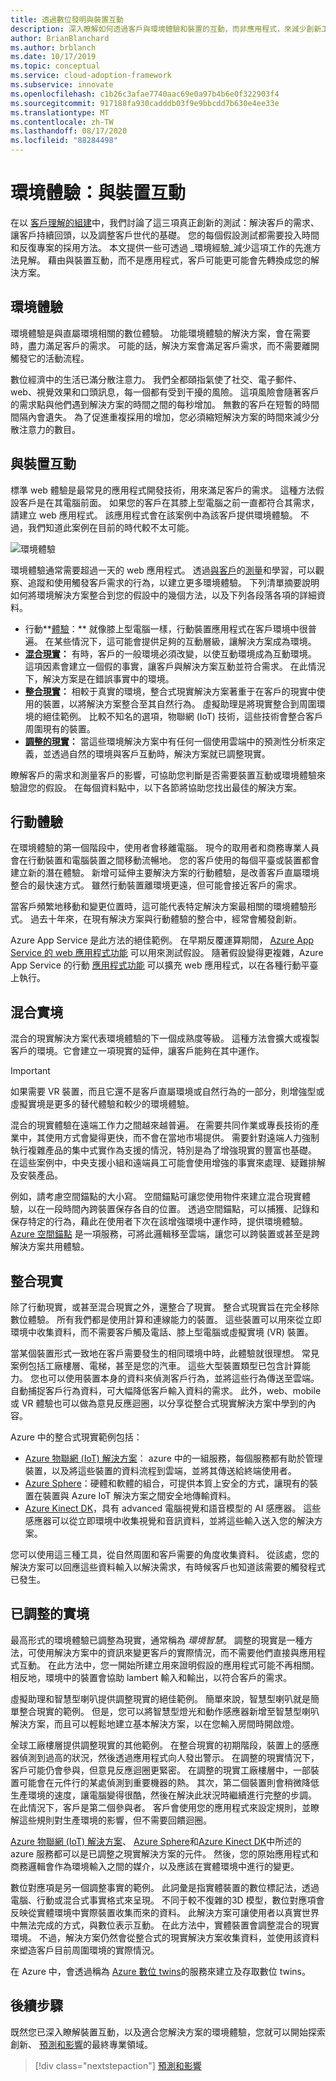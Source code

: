 ```yaml
---
title: 透過數位發明與裝置互動
description: 深入瞭解如何透過客戶與環境體驗和裝置的互動，而非應用程式，來減少創新工作。
author: BrianBlanchard
ms.author: brblanch
ms.date: 10/17/2019
ms.topic: conceptual
ms.service: cloud-adoption-framework
ms.subservice: innovate
ms.openlocfilehash: c1b26c3afae7740aac69e0a97b4b6e0f322903f4
ms.sourcegitcommit: 917188fa930cadddb03f9e9bbcdd7b630e4ee33e
ms.translationtype: MT
ms.contentlocale: zh-TW
ms.lasthandoff: 08/17/2020
ms.locfileid: "88284498"
---
```

# <a name="ambient-experiences-interact-with-devices"></a>環境體驗：與裝置互動

在以 [客戶理解的組建](./build.md)中，我們討論了這三項真正創新的測試：解決客戶的需求、讓客戶持續回頭，以及調整客戶世代的基礎。 您的每個假設測試都需要投入時間和反復專案的採用方法。 本文提供一些可透過 _環境經驗_減少這項工作的先進方法見解。 藉由與裝置互動，而不是應用程式，客戶可能更可能會先轉換成您的解決方案。

## <a name="ambient-experiences"></a>環境體驗

環境體驗是與直屬環境相關的數位體驗。 功能環境體驗的解決方案，會在需要時，盡力滿足客戶的需求。 可能的話，解決方案會滿足客戶需求，而不需要離開觸發它的活動流程。

數位經濟中的生活已滿分散注意力。 我們全都頤指氣使了社交、電子郵件、web、視覺效果和口頭訊息，每一個都有受到干擾的風險。 這項風險會隨著客戶的需求點與他們遇到解決方案的時間之間的每秒增加。 無數的客戶在短暫的時間間隔內會遺失。 為了促進重複採用的增加，您必須縮短解決方案的時間來減少分散注意力的數目。

## <a name="interact-with-devices"></a>與裝置互動

標準 web 體驗是最常見的應用程式開發技術，用來滿足客戶的需求。 這種方法假設客戶是在其電腦前面。 如果您的客戶在其膝上型電腦之前一直都符合其需求，請建立 web 應用程式。 該應用程式會在該案例中為該客戶提供環境體驗。 不過，我們知道此案例在目前的時代較不太可能。

![環境體驗](../../_images/innovate/ambient-experiences.png)

<!-- docsTest:ignore "learning with the customer" -->

環境體驗通常需要超過一天的 web 應用程式。 透過[與客戶](./learn.md)的[測量](./measure.md)和學習，可以觀察、追蹤和使用觸發客戶需求的行為，以建立更多環境體驗。 下列清單摘要說明如何將環境解決方案整合到您的假設中的幾個方法，以及下列各段落各項的詳細資料。

- 行動**[體驗](#mobile-experience)：** 就像膝上型電腦一樣，行動裝置應用程式在客戶環境中很普遍。 在某些情況下，這可能會提供足夠的互動層級，讓解決方案成為環境。
- **[混合現實](#mixed-reality)：** 有時，客戶的一般環境必須改變，以使互動環境成為互動環境。 這項因素會建立一個假的事實，讓客戶與解決方案互動並符合需求。 在此情況下，解決方案是在錯誤事實中的環境。
- **[整合現實](#integrated-reality)：** 相較于真實的環境，整合式現實解決方案著重于在客戶的現實中使用的裝置，以將解決方案整合至其自然行為。 虛擬助理是將現實整合到周圍環境的絕佳範例。 比較不知名的選項，物聯網 (IoT) 技術，這些技術會整合客戶周圍現有的裝置。
- **[調整的現實](#adjusted-reality)：** 當這些環境解決方案中有任何一個使用雲端中的預測性分析來定義，並透過自然的環境與客戶互動時，解決方案就已調整現實。

瞭解客戶的需求和測量客戶的影響，可協助您判斷是否需要裝置互動或環境體驗來驗證您的假設。 在每個資料點中，以下各節將協助您找出最佳的解決方案。

## <a name="mobile-experience"></a>行動體驗

在環境體驗的第一個階段中，使用者會移離電腦。 現今的取用者和商務專業人員會在行動裝置和電腦裝置之間移動流暢地。 您的客戶使用的每個平臺或裝置都會建立新的潛在體驗。 新增可延伸主要解決方案的行動體驗，是改善客戶直屬環境整合的最快速方式。 雖然行動裝置離環境更遠，但可能會接近客戶的需求。

當客戶頻繁地移動和變更位置時，這可能代表特定解決方案最相關的環境體驗形式。 過去十年來，在現有解決方案與行動體驗的整合中，經常會觸發創新。

Azure App Service 是此方法的絕佳範例。 在早期反覆運算期間， [Azure App Service 的 web 應用程式功能](/azure/app-service/overview) 可以用來測試假設。 隨著假設變得更複雜，Azure App Service 的行動 [應用程式功能](/azure/app-service-mobile) 可以擴充 web 應用程式，以在各種行動平臺上執行。

## <a name="mixed-reality"></a>混合實境

混合的現實解決方案代表環境體驗的下一個成熟度等級。 這種方法會擴大或複製客戶的環境。它會建立一項現實的延伸，讓客戶能夠在其中運作。

> [!IMPORTANT]
> 如果需要 VR 裝置，而且它還不是客戶直屬環境或自然行為的一部分，則增強型或虛擬實境是更多的替代體驗和較少的環境體驗。

混合的現實體驗在遠端工作力之間越來越普遍。 在需要共同作業或專長技術的產業中，其使用方式會變得更快，而不會在當地市場提供。 需要針對遠端人力強制執行複雜產品的集中式實作為支援的情況，特別是為了增強現實的豐富也基礎。 在這些案例中，中央支援小組和遠端員工可能會使用增強的事實來處理、疑難排解及安裝產品。

例如，請考慮空間錨點的大小寫。 空間錨點可讓您使用物件來建立混合現實體驗，以在一段時間內跨裝置保存各自的位置。 透過空間錨點，可以捕獲、記錄和保存特定的行為，藉此在使用者下次在該增強環境中運作時，提供環境體驗。 [Azure 空間錨點](/azure/spatial-anchors/overview) 是一項服務，可將此邏輯移至雲端，讓您可以跨裝置或甚至是跨解決方案共用體驗。

## <a name="integrated-reality"></a>整合現實

除了行動現實，或甚至混合現實之外，還整合了現實。 整合式現實旨在完全移除數位體驗。 所有我們都是使用計算和連線能力的裝置。 這些裝置可以用來從立即環境中收集資料，而不需要客戶觸及電話、膝上型電腦或虛擬實境 (VR) 裝置。

當某個裝置形式一致地在客戶需要發生的相同環境中時，此體驗就很理想。 常見案例包括工廠樓層、電梯，甚至是您的汽車。 這些大型裝置類型已包含計算能力。 您也可以使用裝置本身的資料來偵測客戶行為，並將這些行為傳送至雲端。 自動捕捉客戶行為資料，可大幅降低客戶輸入資料的需求。 此外，web、mobile 或 VR 體驗也可以做為意見反應迴圈，以分享從整合式現實解決方案中學到的內容。

<!-- docsTest:ignore "advanced computer vision" -->

Azure 中的整合式現實範例包括：

- [Azure 物聯網 (IoT) 解決方案](/azure/iot-fundamentals)： azure 中的一組服務，每個服務都有助於管理裝置，以及將這些裝置的資料流程到雲端，並將其傳送給終端使用者。
- [Azure Sphere](/azure-sphere)：硬體和軟體的組合，可提供本質上安全的方式，讓現有的裝置在裝置與 Azure IoT 解決方案之間安全地傳輸資料。
- [Azure Kinect DK](/azure/Kinect-dk)，具有 advanced 電腦視覺和語音模型的 AI 感應器。 這些感應器可以從立即環境中收集視覺和音訊資料，並將這些輸入送入您的解決方案。

您可以使用這三種工具，從自然周圍和客戶需要的角度收集資料。 從該處，您的解決方案可以回應這些資料輸入以解決需求，有時候客戶也知道該需要的觸發程式已發生。

## <a name="adjusted-reality"></a>已調整的實境

最高形式的環境體驗已調整為現實，通常稱為 _環境智慧_。 調整的現實是一種方法，可使用解決方案中的資訊來變更客戶的實際情況，而不需要他們直接與應用程式互動。 在此方法中，您一開始所建立用來證明假設的應用程式可能不再相關。 相反地，環境中的裝置會協助 lambert 輸入和輸出，以符合客戶的需求。

虛擬助理和智慧型喇叭提供調整現實的絕佳範例。 簡單來說，智慧型喇叭就是簡單整合現實的範例。 但是，您可以將智慧型燈光和動作感應器新增至智慧型喇叭解決方案，而且可以輕鬆地建立基本解決方案，以在您輸入房間時開啟燈。

全球工廠樓層提供調整現實的其他範例。 在整合現實的初期階段，裝置上的感應器偵測到過高的狀況，然後透過應用程式向人發出警示。 在調整的現實情況下，客戶可能仍會參與，但意見反應迴圈更緊密。 在調整的現實工廠樓層中，一部裝置可能會在元件行的某處偵測到重要機器的熱。 其次，第二個裝置則會稍微降低生產環境的速度，讓電腦變得很酷，然後在解決此狀況時繼續進行完整的步調。 在此情況下，客戶是第二個參與者。 客戶會使用您的應用程式來設定規則，並瞭解這些規則對生產環境的影響，但不需要回饋迴圈。

[Azure 物聯網 (IoT) 解決方案](/azure/iot-fundamentals)、 [Azure Sphere](/azure-sphere)和[Azure Kinect DK](/azure/Kinect-dk)中所述的 azure 服務都可以是已調整之現實解決方案的元件。 然後，您的原始應用程式和商務邏輯會作為環境輸入之間的媒介，以及應該在實體環境中進行的變更。

數位對應項是另一個調整事實的範例。 此詞彙是指實體裝置的數位標記法，透過電腦、行動或混合式事實格式來呈現。 不同于較不復雜的3D 模型，數位對應項會反映從實體環境中實際裝置收集而來的資料。 此解決方案可讓使用者以真實世界中無法完成的方式，與數位表示互動。 在此方法中，實體裝置會調整混合的現實環境。 不過，解決方案仍然會從整合式的現實解決方案收集資料，並使用該資料來塑造客戶目前周圍環境的實際情況。

在 Azure 中，會透過稱為 [Azure 數位 twins](/azure/digital-twins/about-digital-twins)的服務來建立及存取數位 twins。

## <a name="next-steps"></a>後續步驟

既然您已深入瞭解裝置互動，以及適合您解決方案的環境體驗，您就可以開始探索創新、 [預測和影響](./predict.md)的最終專業領域。

> [!div class="nextstepaction"]
> [預測和影響](./predict.md)